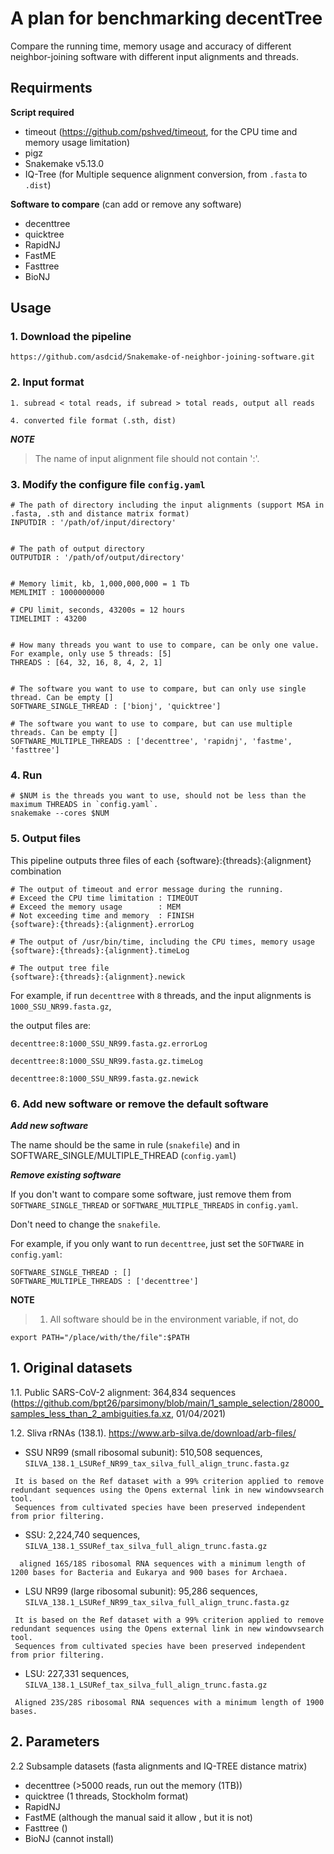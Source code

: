 # A plan for benchmarking decentTree
Compare the running time, memory usage and accuracy of different neighbor-joining software with different input alignments and threads.

## Requirments
  **Script required**
  - timeout (https://github.com/pshved/timeout, for the CPU time and memory usage limitation)
  - pigz
  - Snakemake v5.13.0
  - IQ-Tree (for Multiple sequence alignment conversion, from `.fasta` to `.dist`)
  
  **Software to compare** (can add or remove any software)
  - decenttree
  - quicktree
  - RapidNJ
  - FastME
  - Fasttree
  - BioNJ 

## Usage
### 1. Download the pipeline
```
https://github.com/asdcid/Snakemake-of-neighbor-joining-software.git
```

### 2. Input format
```
1. subread < total reads, if subread > total reads, output all reads

4. converted file format (.sth, dist)
```

***NOTE***
>The name of input alignment file should not contain ':'.

### 3. Modify the configure file `config.yaml`

```
# The path of directory including the input alignments (support MSA in .fasta, .sth and distance matrix format)
INPUTDIR : '/path/of/input/directory'


# The path of output directory
OUTPUTDIR : '/path/of/output/directory'


# Memory limit, kb, 1,000,000,000 = 1 Tb
MEMLIMIT : 1000000000

# CPU limit, seconds, 43200s = 12 hours
TIMELIMIT : 43200


# How many threads you want to use to compare, can be only one value. For example, only use 5 threads: [5]
THREADS : [64, 32, 16, 8, 4, 2, 1]


# The software you want to use to compare, but can only use single thread. Can be empty []
SOFTWARE_SINGLE_THREAD : ['bionj', 'quicktree']

# The software you want to use to compare, but can use multiple threads. Can be empty []
SOFTWARE_MULTIPLE_THREADS : ['decenttree', 'rapidnj', 'fastme', 'fasttree']

```

### 4. Run
```
# $NUM is the threads you want to use, should not be less than the maximum THREADS in `config.yaml`.
snakemake --cores $NUM
```

### 5. Output files

This pipeline outputs three files of each {software}:{threads}:{alignment} combination

```
# The output of timeout and error message during the running. 
# Exceed the CPU time limitation : TIMEOUT 
# Exceed the memory usage        : MEM 
# Not exceeding time and memory  : FINISH
{software}:{threads}:{alignment}.errorLog

# The output of /usr/bin/time, including the CPU times, memory usage
{software}:{threads}:{alignment}.timeLog

# The output tree file
{software}:{threads}:{alignment}.newick
```

For example, if run `decenttree` with `8` threads, and the input alignments is `1000_SSU_NR99.fasta.gz`, 

the output files are:

`decenttree:8:1000_SSU_NR99.fasta.gz.errorLog`

`decenttree:8:1000_SSU_NR99.fasta.gz.timeLog`

`decenttree:8:1000_SSU_NR99.fasta.gz.newick`



### 6. Add new software or remove the default software

***Add new software***
 

The name should be the same in rule (`snakefile`) and in SOFTWARE_SINGLE/MULTIPLE_THREAD (`config.yaml`)

***Remove existing software***

If you don't want to compare some software, just remove them from `SOFTWARE_SINGLE_THREAD` or `SOFTWARE_MULTIPLE_THREADS` in `config.yaml`. 

Don't need to change the `snakefile`.

For example, if you only want to run `decenttree`, just set the `SOFTWARE` in `config.yaml`:
```
SOFTWARE_SINGLE_THREAD : []
SOFTWARE_MULTIPLE_THREADS : ['decenttree']
```



**NOTE**
>1. All software should be in the environment variable, if not, do
```
export PATH="/place/with/the/file":$PATH
```

 


## 1. Original datasets
1.1. Public SARS-CoV-2 alignment: 364,834 sequences (https://github.com/bpt26/parsimony/blob/main/1_sample_selection/28000_samples_less_than_2_ambiguities.fa.xz, 01/04/2021)

1.2. Sliva rRNAs (138.1). https://www.arb-silva.de/download/arb-files/

 - SSU NR99 (small ribosomal subunit): 510,508 sequences, `SILVA_138.1_LSURef_NR99_tax_silva_full_align_trunc.fasta.gz`
 ```
  It is based on the Ref dataset with a 99% criterion applied to remove redundant sequences using the Opens external link in new windowvsearch tool. 
  Sequences from cultivated species have been preserved independent from prior filtering.
  ```

  - SSU: 2,224,740 sequences,  `SILVA_138.1_SSURef_tax_silva_full_align_trunc.fasta.gz`
```
  aligned 16S/18S ribosomal RNA sequences with a minimum length of 1200 bases for Bacteria and Eukarya and 900 bases for Archaea.
```



  - LSU NR99 (large ribosomal subunit): 95,286 sequences,  `SILVA_138.1_LSURef_NR99_tax_silva_full_align_trunc.fasta.gz`
 ```
  It is based on the Ref dataset with a 99% criterion applied to remove redundant sequences using the Opens external link in new windowvsearch tool. 
  Sequences from cultivated species have been preserved independent from prior filtering.
  ```
  - LSU: 227,331 sequences,  `SILVA_138.1_LSURef_tax_silva_full_align_trunc.fasta.gz`
```
 Aligned 23S/28S ribosomal RNA sequences with a minimum length of 1900 bases.
```

## 2. Parameters


 2.2 Subsample datasets (fasta alignments and IQ-TREE distance matrix)
 
  - decenttree (>5000 reads, run out the memory (1TB))
  - quicktree (1 threads, Stockholm format)
  - RapidNJ
  - FastME (although the manual said it allow , but it is not)
  - Fasttree ()
  - BioNJ (cannot install)
 
